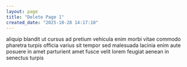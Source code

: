 ```yaml
---
layout: page
title: "Delete Page 1"
created_date: "2025-10-28 14:17:10"
---
```


aliquip blandit ut cursus ad pretium vehicula enim morbi vitae commodo pharetra turpis officia varius sit tempor sed malesuada lacinia enim aute posuere in amet parturient amet fusce velit lorem feugiat aenean in senectus turpis 
